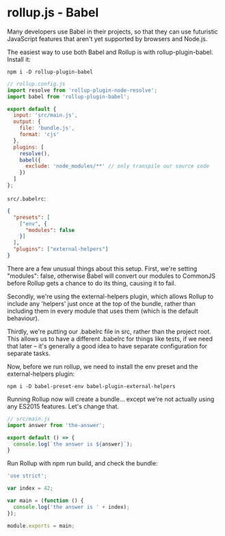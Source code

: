 # rollup.js - Babel

Many developers use Babel in their projects, so that they can use futuristic JavaScript features that aren't yet supported by browsers and Node.js.

The easiest way to use both Babel and Rollup is with rollup-plugin-babel. Install it:

```
npm i -D rollup-plugin-babel
```

```js
// rollup.config.js
import resolve from 'rollup-plugin-node-resolve';
import babel from 'rollup-plugin-babel';

export default {
  input: 'src/main.js',
  output: {
    file: 'bundle.js',
    format: 'cjs'
  },
  plugins: [
    resolve(),
    babel({
      exclude: 'node_modules/**' // only transpile our source code
    })
  ]
};
```

`src/.babelrc`:
```json
{
  "presets": [
    ["env", {
      "modules": false
    }]
  ],
  "plugins": ["external-helpers"]
}
```

There are a few unusual things about this setup. First, we're setting "modules": false, otherwise Babel will convert our modules to CommonJS before Rollup gets a chance to do its thing, causing it to fail.

Secondly, we're using the external-helpers plugin, which allows Rollup to include any 'helpers' just once at the top of the bundle, rather than including them in every module that uses them (which is the default behaviour).

Thirdly, we're putting our .babelrc file in src, rather than the project root. This allows us to have a different .babelrc for things like tests, if we need that later – it's generally a good idea to have separate configuration for separate tasks.

Now, before we run rollup, we need to install the env preset and the external-helpers plugin:

```
npm i -D babel-preset-env babel-plugin-external-helpers
```

Running Rollup now will create a bundle... except we're not actually using any ES2015 features. Let's change that. 

```js
// src/main.js
import answer from 'the-answer';

export default () => {
  console.log(`the answer is ${answer}`);
}
```

Run Rollup with npm run build, and check the bundle:

```js
'use strict';

var index = 42;

var main = (function () {
  console.log('the answer is ' + index);
});

module.exports = main;
```
